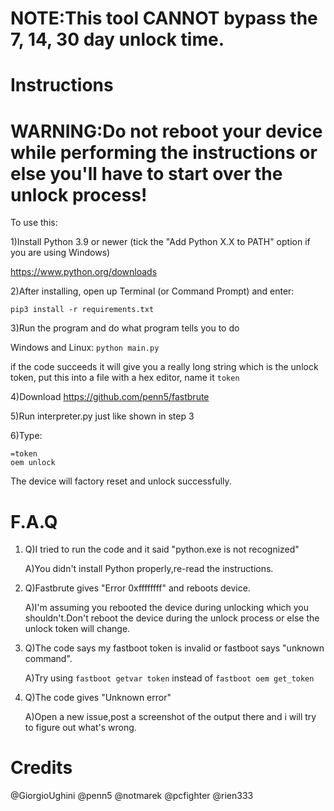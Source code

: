 # NOTE:This tool CANNOT bypass the 7, 14, 30 day unlock time.

# Instructions

# WARNING:Do not reboot your device while performing the instructions or else you'll have to start over the unlock process!

To use this:

1)Install Python 3.9 or newer (tick the "Add Python X.X to PATH" option if you are using Windows)

https://www.python.org/downloads

2)After installing, open up Terminal (or Command Prompt) and enter:

```
pip3 install -r requirements.txt
```

3)Run the program and do what program tells you to do

Windows and Linux: ```python main.py ```

if the code succeeds it will give you a really long string which is the unlock token, put this into a file with a hex editor, name it `token`

4)Download https://github.com/penn5/fastbrute

5)Run interpreter.py just like shown in step 3

6)Type:
```
=token
oem unlock
```
The device will factory reset and unlock successfully.

# F.A.Q


1.
   Q)I tried to run the code and it said "python.exe is not recognized"

   A)You didn't install Python properly,re-read the instructions.
   
2.
   Q)Fastbrute gives "Error 0xffffffff" and reboots device.

   A)I'm assuming you rebooted the device during unlocking which you shouldn't.Don't reboot the device during the unlock process or else the unlock token will change.
   
3.
   Q)The code says my fastboot token is invalid or fastboot says "unknown command".

   A)Try using `fastboot getvar token` instead of `fastboot oem get_token`
   
4)
   Q)The code gives "Unknown error"
   
   A)Open a new issue,post a screenshot of the output there and i will try to figure out what's wrong.
   
# Credits

@GiorgioUghini
@penn5
@notmarek
@pcfighter
@rien333
